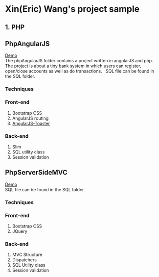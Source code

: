 # Xin(Eric) Wang's project sample
## 1. PHP
## PhpAngularJS  
[Demo](https://php-assignment2.000webhostapp.com/firstNationalBank/ "Demo")  
The phpAngularJS folder contains a project written in angularJS and php. The project is about a tiny bank system in which users can register, open/close accounts as well as do transactions.  
SQL file can be found in the SQL folder.  
### Techniques
### Front-end
1. Bootstrap CSS
2. AngularJS routing
3. [AngularJS-Toaster](https://github.com/jirikavi/AngularJS-Toaster)

### Back-end
1. Slim
2. SQL utility class
3. Session validation

## PhpServerSideMVC
[Demo](https://phpassignment3.000webhostapp.com/assignment3)  
SQL file can be found in the SQL folder.  
### Techniques
### Front-end
1. Bootstrap CSS
2. JQuery

### Back-end
1. MVC Structure
2. Dispatchers
3. SQL Utility class
4. Session validation

